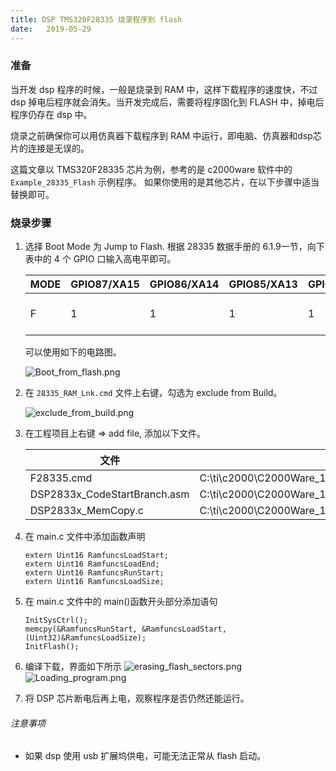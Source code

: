 ```yaml
---
title: DSP TMS320F28335 烧录程序到 flash
date:   2019-05-29
---
```

### 准备
当开发 dsp 程序的时候，一般是烧录到 RAM 中，这样下载程序的速度快，不过 dsp 掉电后程序就会消失。当开发完成后，需要将程序固化到 FLASH 中，掉电后程序仍存在 dsp 中。

烧录之前确保你可以用仿真器下载程序到 RAM 中运行，即电脑、仿真器和dsp芯片的连接是无误的。

这篇文章以 TMS320F28335 芯片为例，参考的是 c2000ware 软件中的 `Example_28335_Flash` 示例程序。 如果你使用的是其他芯片，在以下步骤中适当替换即可。
### 烧录步骤
1. 选择 Boot Mode 为 Jump to Flash. 根据 28335 数据手册的 6.1.9一节，向下表中的 4 个 GPIO 口输入高电平即可。

	| MODE | GPIO87/XA15 | GPIO86/XA14 | GPIO85/XA13 | GPIO84/XA12 | MODE          |
	|------|-------------|-------------|-------------|-------------|---------------|
	| F    | 1           | 1           | 1           | 1           | Jump to Flash |

	可以使用如下的电路图。

	![Boot_from_flash.png](https://i.loli.net/2019/05/29/5cee4b68bef7678719.png)

2. 在 `28335_RAM_Lnk.cmd` 文件上右键，勾选为 exclude from Build。 

	![exclude_from_build.png](https://i.loli.net/2019/05/29/5cee4bbd632cb23470.png)

3. 在工程项目上右键 => add file, 添加以下文件。

	|  文件                        | 所在位置                                                             |
	|------------------------------|----------------------------------------------------------------------|
	| F28335.cmd                   | C:\ti\c2000\C2000Ware_1_00_06_00\device_support\f2833x\common\cmd    |
	| DSP2833x_CodeStartBranch.asm | C:\ti\c2000\C2000Ware_1_00_06_00\device_support\f2833x\common\source |
	| DSP2833x_MemCopy.c           | C:\ti\c2000\C2000Ware_1_00_06_00\device_support\f2833x\common\source |

4. 在 main.c 文件中添加函数声明
	```
	extern Uint16 RamfuncsLoadStart;
	extern Uint16 RamfuncsLoadEnd;
	extern Uint16 RamfuncsRunStart;
	extern Uint16 RamfuncsLoadSize;
	```

5. 在 main.c 文件中的 main()函数开头部分添加语句
	```
    InitSysCtrl();
    memcpy(&RamfuncsRunStart, &RamfuncsLoadStart, (Uint32)&RamfuncsLoadSize);
    InitFlash();
	```

6. 编译下载，界面如下所示
	![erasing_flash_sectors.png](https://i.loli.net/2019/05/29/5cee4a38021d111789.png)
	![Loading_program.png](https://i.loli.net/2019/05/29/5cee4a3841a9647875.png)
7. 将 DSP 芯片断电后再上电，观察程序是否仍然还能运行。
###### 注意事项
- 如果 dsp 使用 usb 扩展坞供电，可能无法正常从 flash 启动。